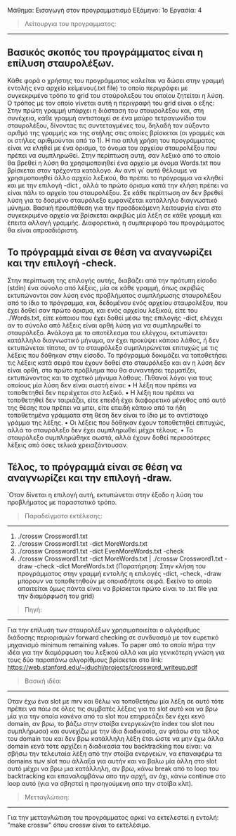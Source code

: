 Μάθημα: Εισαγωγή στον προγραμματισμό
Εξάμηνο: 1ο
Εργασία: 4

>Λείτουργια του προγραμματος:
-----------------------------
## Βασικός σκοπός του προγράμματος είναι η επίλυση σταυρολέξων.
Κάθε φορά ο χρήστης του προγράμματος καλείται να δώσει στην γραμμή εντολής ενα αρχείο κείμενου(.txt file)
το οποίο περιγράφει με συγκεκριμένο τρόπο το grid του σταύρολεξου του οποίου ζητείται η λύση.
Ο τρόπος με τον οποίο γίνεται αυτή η περιγραφή του grid είναι ο εξης: 
Στην πρώτη γραμμή υπάρχει η διάσταση του σταυρολέξου και, στη συνέχεια,
κάθε γραμμή αντιστοιχεί σε ένα μαύρο τετραγωνίδιο του σταυρολέξου, δίνοντας τις
συντεταγμένες του, δηλαδή τον αύξοντα αριθμό της γραμμής και της στήλης στις οποίες βρίσκεται
(οι γραμμές και οι στήλες αριθμούνται από το 1). Η πιο απλή χρήση του προγράμματος είναι να 
κληθεί με ένα όρισμα, το όνομα του αρχείου σταυρολέξου που πρέπει να συμπληρωθεί. Στην περίπτωση
αυτή, σαν λεξικό από το οποίο θα βρεθεί η λύση θα χρησιμοποιηθεί ένα αρχείο με
όνομα Words.txt που βρίσκεται στον τρέχοντα κατάλογο. Αν αντί γι΄ αυτό θέλουμε να
χρησιμοποιηθεί άλλο αρχείο λεξικού, θα πρέπει το πρόγραμμα να κληθεί και με την επιλογή -dict
<dictionaryfile>, αλλά το πρώτο όρισμα κατά την κλήση πρέπει να είναι πάλι το αρχείο του σταυρολέξου. 
Σε κάθε περίπτωση αν δεν βρεθεί λύση για το δοσμένο σταυρόλεξο εμφανίζεται κατάλληλο διαγνωστικό μύνημα.
Βασική προυπόθεση για την προσδοκόμενη λειτουργία είναι στο συγκεκριμένο αρχείο να βρίσκεται ακριβώς
μία λέξη σε κάθε γραμμή και έπειτα αλλαγή γραμμής. Διαφορετικά, η συμπεριφορά του προγράμματος θα είναι 
απροσδιόριστη.

## Το πρόγραμμά είναι σε θέση να αναγνωρίζει και την επιλογή -check.
Στην περίπτωση της επιλογής αυτής, διαβάζει από την πρότυπη είσοδο (stdin) ένα σύνολο από λέξεις, 
μία σε κάθε γραμμή, όπως ακριβώς εκτυπώνονται σαν λύση ενός προβλήματος συμπλήρωσης σταυρολέξου από το
ίδιο το πρόγραμμα, και, δεδομένου ενός αρχείου σταυρολέξου, που έχει δοθεί σαν πρώτο όρισμα, και
ενός αρχείου λεξικού, είτε του ./Words.txt, είτε κάποιου που έχει δοθεί μέσω της επιλογής -dict,
ελέγχει αν το σύνολο από λέξεις είναι ορθή λύση για να συμπληρωθεί το σταυρόλεξο. Ανάλογα
με το αποτέλεσμα του ελέγχου, εκτυπώνεται κατάλληλο διαγνωστικό μήνυμα, αν έχει προκύψει
κάποιο λάθος, ή δεν εκτυπώνεται τίποτα, αν το σταυρόλεξο συμπληρώνεται επιτυχώς με τις λέξεις
που δόθηκαν στην είσοδο. Το πρόγραμμά δοκιμάζει να τοποθετήσει τις λέξεις κατά
σειρά που έχουν δοθεί στο σταυρόλεξο και αν η λύση δεν είναι ορθή, στο πρώτο πρόβλημα που θα
συναντήσει τερματίζει, εκτυπώνοντας και το σχετικό μήνυμα λάθους. Πιθανοί λόγοι για τους
οποίους μία λύση δεν είναι σωστή είναι:
• Η λέξη που πρέπει να τοποθετηθεί δεν περιέχεται στο λεξικό.
• Η λέξη που πρέπει να τοποθετηθεί δεν ταιριάζει, είτε επειδή έχει διαϕορετικό μέγεθος από αυτό
της θέσης που πρέπει να μπει, είτε επειδή κάποιο από τα ήδη τοποθετημένα γράμματα στη θέση
δεν είναι το ίδιο με το αντίστοιχο γράμμα της λέξης.
• Οι λέξεις που δόθηκαν έχουν τοποθετηθεί επιτυχώς, αλλά το σταυρόλεξο δεν έχει συμπληρωθεί
μέχρι τέλους.
• Το σταυρόλεξο συμπληρώθηκε σωστά, αλλά έχουν δοθεί περισσότερες λέξεις από όσες τελικά
χρειαζόντουσαν.

## Τέλος, το πρόγραμμά είναι σε θέση να αναγνωρίζει και την επιλογή -draw.
 ΄Οταν δίνεται η επιλογή αυτή, εκτυπώνεται στην έξοδο η λύση του προβλήματος με παραστατικό τρόπο.

>Παραδείγματα εκτέλεσης:
------------------------
1. ./crossw Crossword1.txt    
2. ./crossw Crossword1.txt -dict MoreWords.txt
3. ./crossw Crossword1.txt -dict EvenMoreWords.txt -check
4. ./crossw Crossword1.txt -dict MoreWords.txt | ./crossw Crossword1.txt -draw -check -dict MoreWords.txt
(Παρατήρηση: Στην κλήση του προγράμματος στην γραμμή εντολής η επιλογές -dict, -check, -draw μπορουν να 
τοποθετηθούν με οποιαδήποτε σειρά. Εκείνο το οποίο απαιτείται όμως πάντα είναι να βρίσκεται πρώτο είναι το
.txt file για την διαμόρφωση του grid)

>Πηγή:
------------------
Για την επίλυση των σταυρολέξων χρησιμοποιείται ο αλγόριθμος διάδοσης περιορισμών forward checking 
σε συνδυασμό με τον ευρετικό μηχανισμό minimum remaining values. Το paper από το οποίο 
πήρα την ιδέα για την διαμόρφωση του λεξικού αλλά και μία γενικότερη γνώση για 
τους δύο παραπάνω αλγορίθμους βρίσκεται στο link: https://web.stanford.edu/~jduchi/projects/crossword_writeup.pdf

>Βασική ιδέα:
-------------
Οταν έχω ένα slot με mrv και θέλω να τοποθετήσω μία λέξη σε αυτό τότε πρέπει να πάω σε όλες τις 
συμβατές λέξεις για το slot αυτό και να βρω μία για την οποία κανένα από τα slot που επηρρεάζει 
δεν έχει κενό domain, αν βρω, το βάζω στην στοίβα ενεργειών(το index του slot που συμπλήρωσα) 
και συνεχίζω με την ίδια διαδικασία, αν φτάσω στο τέλος του domain του και δεν βρω κατάλληλη λέξη
έτσι ώστε να μην έχω άλλα domain κενά τότε αρχίζει η διαδικασία του backtracking που είναι: 
να σβήσω την τελευταία λέξη από την στοίβα ενεργειών, να επαναφέρω τα domains των slot που άλλαξα
για αυτήν και να βαλω μία άλλη στο slot αυτό μέχρι να βρω μια κατάλληλη, αν βρω, κάνω break από 
το loop του backtracking και επαναλαμβάνω απο την αρχή, αν όχι, κάνω continue στο loop αυτό
(για να σβηστεί η προηγούμενη απο την στοίβα κλπ).

>Μετταγλώτιση:
--------------
Για την μετταγλώτιση του προγράμματος αρκεί να εκτελεστεί η εντολή: "make crossw" 
όπου crossw είναι το εκτελέσιμο.



